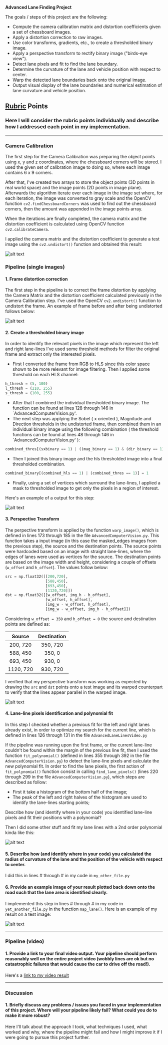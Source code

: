 **Advanced Lane Finding Project**

The goals / steps of this project are the following:

* Compute the camera calibration matrix and distortion coefficients given a set of chessboard images.
* Apply a distortion correction to raw images.
* Use color transforms, gradients, etc., to create a thresholded binary image.
* Apply a perspective transform to rectify binary image ("birds-eye view").
* Detect lane pixels and fit to find the lane boundary.
* Determine the curvature of the lane and vehicle position with respect to center.
* Warp the detected lane boundaries back onto the original image.
* Output visual display of the lane boundaries and numerical estimation of lane curvature and vehicle position.

[//]: # (Image References)

[image1]: ./output_images/Undistorted_Chess_Image.png "Undistorted"
[image2]: ./output_images/Undistorted_Car_Image.png "Road Transformed"
[image3]: ./output_images/ThresholdedBinaryImage.png "Binary Example"
[image4]: ./output_images/WarpedImage.png "Warp Example"
[image5]: ./output_images/LaneLinePixels.png "Fit Visual"
[image6]: ./output_images/Final_Image.png "Output"
[video1]: ./output_videos/project_video.mp4 "Video"

## [Rubric](https://review.udacity.com/#!/rubrics/571/view) Points

### Here I will consider the rubric points individually and describe how I addressed each point in my implementation.  

---

### Camera Calibration

The first step for the Camera Calibration was preparing the object points using x, y and z coordinates, where the chessboard corners will be stored. I used the given set of calibration image to doing so, where each image contains 6 x 9 corners.

After that, I've created two arrays to store the object points (3D points in real world space) and the image points (2D points in image plane). Afterwards the algorithm iterate over each image in the image set where, for each iteration, the image was converted to gray scale and the OpenCV function `cv2.findChessboardCorners` was used to find out the chessboard corners, then the amount was appended in the image points array.

When the iterations are finally completed, the camera matrix and the distortion coefficient is calculated using OpenCV function `cv2.calibrateCamera`.

I applied the camera matrix and the distortion coefficient to generate a test image using the `cv2.undistort()` function and obtained this result: 

![alt text][image1]

### Pipeline (single images)

#### 1. Frame distortion correction

The first step in the pipeline is to correct the frame distortion by applying the Camera Matrix and the distortion coefficient calculated previously in the Camera Calibration step. I've used the OpenCV `cv2.undistort()` function to undistort the frame. An example of frame before and after being undistorted follows below:

![alt text][image2]

#### 2. Create a thresholded binary image

In order to identify the relevant pixels in the image which represent the left and right lane-lines I've used some threshold methods for filter the original frame and extract only the interested pixels.

 - First I converted the frame from RGB to HLS since this color space shown to be more relevant for image filtering. Then I applied some threshold on each HLS channel:
 
 ```python
h_thresh = (5, 100)
l_thresh = (210, 255)
s_thresh = (100, 255)
```

- After that I combined the individual thresholded binary image. The function can be found at lines 128 through 146 in `AdvancedComputerVision.py'.
- The next step was applying the Sobel ( x oriented ), Magnitude and Direction thresholds in the undistorted frame, then combined them in an individual binary image using the following combination ( the threshold functions can be found at lines 48 through 146 in `AdvancedComputerVision.py' ):

 ```python
combined_thres[(sxbinary == 1) | ((mag_binary == 1) & (dir_binary == 1))] = 1
```

- Then I joined this binary image and the hls thresholded image into a final thresholded combination.

 ```python
combined_binary[(combined_hls == 1) | (combined_thres == 1)] = 1
```

- Finally, using a set of vertices which surround the lane-lines, I applied a mask to thresholded image to get only the pixels in a region of interest.

Here's an example of a output for this step:

![alt text][image3]

#### 3. Perspective Transform

The perpective transform is applied by the function `warp_image()`, which is defined in lines 173 through 185 in the file `AdvancedComputerVision.py`. This function takes a input image (in this case the masked_edges images from the previous step), the source and the destination points. The source points were hardcoded based on an image with straight lane-lines, where the edges of lanes were used as vertices for the source. The destination points are based on the image width and height, considering a couple of offsets (`w_offset` and `h_offset`). The values follow below:
```python
src = np.float32([[200,720],
                  [588,450],
                  [693,450],
                  [1120,720]])
dst = np.float32([[w_offset, img_h - h_offset],
                  [w_offset, h_offset],
                  [img_w - w_offset, h_offset],
                  [img_w - w_offset, img_h - h_offset]])
```

Considering `w_offset = 350` and `h_offset = 0` the source and destination points are defined as:

| Source        | Destination   | 
|:-------------:|:-------------:| 
| 200, 720      | 350, 720      | 
| 588, 450      | 350, 0        |
| 693, 450      | 930, 0        |
| 1120, 720     | 930, 720      |

I verified that my perspective transform was working as expected by drawing the `src` and `dst` points onto a test image and its warped counterpart to verify that the lines appear parallel in the warped image.

![alt text][image4]

#### 4. Lane-line pixels identification and polynomial fit

In this step I checked whether a previous fit for the left and right lanes already exist, in order to optimize my search for the current line, which is defined in lines 126 through 131 in the file `AdvancedLaneLinesVideo.py`

If the pipeline was running upon the first frame, or the current lane-line couldn't be found within the margin of the previous line fit, then I used the function `fit_polynomial()` (defined in lines 355 through 392 in the file `AdvancedComputerVision.py`) to detect the lane-line pixels and calculate the new polynomial fit.
In order to find the lane pixels, the first action of `fit_polynomial()` function consist in calling `find_lane_pixels()` (lines 220 through 299 in the file `AdvancedComputerVision.py`), which steps are described as follow:
 - First it take a histogram of the bottom half of the image;
 - The peak of the left and right halves of the histogram are used to identify the lane-lines starting points;
 





Describe how (and identify where in your code) you identified lane-line pixels and fit their positions with a polynomial?

Then I did some other stuff and fit my lane lines with a 2nd order polynomial kinda like this:

![alt text][image5]

#### 5. Describe how (and identify where in your code) you calculated the radius of curvature of the lane and the position of the vehicle with respect to center.

I did this in lines # through # in my code in `my_other_file.py`

#### 6. Provide an example image of your result plotted back down onto the road such that the lane area is identified clearly.

I implemented this step in lines # through # in my code in `yet_another_file.py` in the function `map_lane()`.  Here is an example of my result on a test image:

![alt text][image6]

---

### Pipeline (video)

#### 1. Provide a link to your final video output.  Your pipeline should perform reasonably well on the entire project video (wobbly lines are ok but no catastrophic failures that would cause the car to drive off the road!).

Here's a [link to my video result](./project_video.mp4)

---

### Discussion

#### 1. Briefly discuss any problems / issues you faced in your implementation of this project.  Where will your pipeline likely fail?  What could you do to make it more robust?

Here I'll talk about the approach I took, what techniques I used, what worked and why, where the pipeline might fail and how I might improve it if I were going to pursue this project further.  
